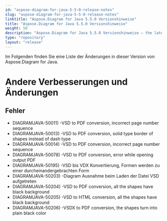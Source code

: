 ```yaml
---
id: "aspose-diagram-for-java-5-5-0-release-notes"
slug: "aspose-diagram-for-java-5-5-0-release-notes"
linktitle: "Aspose.Diagram for Java 5.5.0 Versionshinweise"
title: "Aspose.Diagram for Java 5.5.0 Versionshinweise"
weight: 50
description: "Aspose.Diagram for Java 5.5.0 Versionshinweise – the latest updates and fixes."
type: "repository"
layout: "release"
---
```

Im Folgenden finden Sie eine Liste der Änderungen in dieser Version von Aspose.Diagram for Java.
# **Andere Verbesserungen und Änderungen**
## **Fehler**
- DIAGRAMJAVA-50011) -VSD to PDF conversion, incorrect page number sequence
- DIAGRAMJAVA-50013) -VSD to PDF conversion, solid type border of shapes instead of dash type
- DIAGRAMJAVA-50014) -VSD to PDF conversion, incorrect page number sequence
- DIAGRAMJAVA-50078) -VSD to PDF conversion, error while opening output PDF
- DIAGRAMJAVA-50195) -VSD bis VDX Konvertierung, Formen werden zu einer durcheinandergebrachten Form
- DIAGRAMJAVA-50203) -Diagram Ausnahme beim Laden der Datei VSD aufgetreten
- DIAGRAMJAVA-50204) -VSD to PDF conversion, all the shapes have black background
- DIAGRAMJAVA-50205) -VSD to HTML conversion, all the shapes have black background
- DIAGRAMJAVA-50206) -VSDX to PDF conversion, the shapes turn into plain black color
